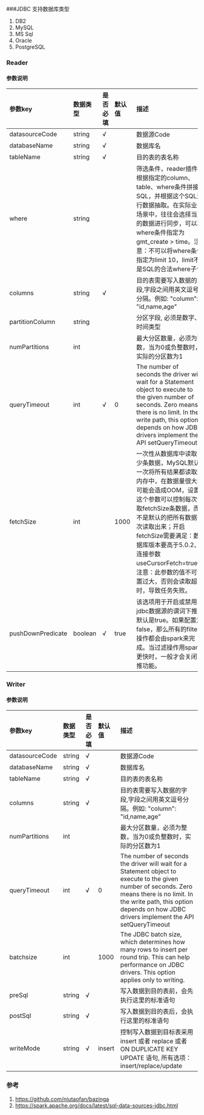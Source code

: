 ###JDBC 支持数据库类型

1. DB2
2. MySQL
3. MS Sql
4. Oracle
5. PostgreSQL

### Reader

#### 参数说明

| 参数key           | 数据类型   | 是否必填  | 默认值    |描述                                  |
| :-----           | :-----    | :-----   | :------  | :------                             |
| datasourceCode   | string    | √        |          | 数据源Code                           |
| databaseName     | string    | √        |          | 数据库名                             |
| tableName        | string    | √        |          | 目的表的表名称                        |
| where            | string    |          |          | 筛选条件，reader插件根据指定的column、table、where条件拼接SQL，并根据这个SQL进行数据抽取。在实际业务场景中，往往会选择当天的数据进行同步，可以将where条件指定为gmt_create > time。注意：不可以将where条件指定为limit 10，limit不是SQL的合法where子句|
| columns          | string    | √        |          | 目的表需要写入数据的字段,字段之间用英文逗号分隔。例如: "column": "id,name,age"                  |
| partitionColumn  | string    |          |          | 分区字段, 必须是数字、时间类型                 |
| numPartitions    | int       |          |          | 最大分区数量，必须为整数，当为0或负整数时，实际的分区数为1   |
| queryTimeout     | int       | √        | 0        | The number of seconds the driver will wait for a Statement object to execute to the given number of seconds. Zero means there is no limit. In the write path, this option depends on how JDBC drivers implement the API setQueryTimeout   |
| fetchSize        | int       |          | 1000     | 一次性从数据库中读取多少条数据，MySQL默认一次将所有结果都读取到内存中，在数据量很大时可能会造成OOM，设置这个参数可以控制每次读取fetchSize条数据，而不是默认的把所有数据一次读取出来；开启fetchSize需要满足：数据库版本要高于5.0.2、连接参数useCursorFetch=true。 注意：此参数的值不可设置过大，否则会读取超时，导致任务失败。|
| pushDownPredicate| boolean   | √        | true     | 该选项用于开启或禁用jdbc数据源的谓词下推。默认是true。如果配置为false，那么所有的filter操作都会由spark来完成。当过滤操作用spark更快时，一般才会关闭下推功能。|


### Writer

#### 参数说明

| 参数key           | 数据类型   | 是否必填  | 默认值    |描述                                  |
| :-----           | :-----    | :-----   | :------  | :------                             |
| datasourceCode   | string    | √        |          | 数据源Code                           |
| databaseName     | string    | √        |          | 数据库名                             |
| tableName        | string    | √        |          | 目的表的表名称                        |
| columns          | string    | √        |          | 目的表需要写入数据的字段,字段之间用英文逗号分隔。例如: "column": "id,name,age"                  |
| numPartitions    | int       |          |          | 最大分区数量，必须为整数，当为0或负整数时，实际的分区数为1   |
| queryTimeout     | int       | √        | 0        | The number of seconds the driver will wait for a Statement object to execute to the given number of seconds. Zero means there is no limit. In the write path, this option depends on how JDBC drivers implement the API setQueryTimeout   |
| batchsize        | int       |          | 1000     | The JDBC batch size, which determines how many rows to insert per round trip. This can help performance on JDBC drivers. This option applies only to writing.|
| preSql           | string    | √        |          | 写入数据到目的表前，会先执行这里的标准语句                  |
| postSql          | string    | √        |          | 写入数据到目的表后，会执行这里的标准语句                  |
| writeMode        | string    | √        | insert   | 控制写入数据到目标表采用 insert 或者 replace 或者 ON DUPLICATE KEY UPDATE 语句, 所有选项：insert/replace/update                |

### 参考
1. https://github.com/niutaofan/bazinga
2. https://spark.apache.org/docs/latest/sql-data-sources-jdbc.html

